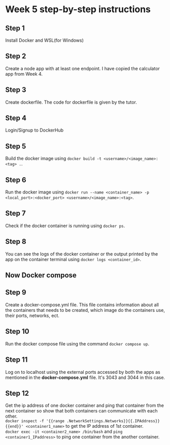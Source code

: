 # Week 5 step-by-step instructions

## Step 1
Install Docker and WSL(for Windows)

## Step 2
Create a node app with at least one endpoint. I have copied the calculator app from Week 4.

## Step 3
Create dockerfile. The code for dockerfile is given by the tutor.

## Step 4
Login/Signup to DockerHub

## Step 5
Build the docker image using `docker build -t <username>/<image_name>:<tag> .`.

## Step 6
Run the docker image using `docker run --name <container_name> -p <local_port>:<docker_port> <username>/<image_name>:<tag>`.

## Step 7
Check if the docker container is running using `docker ps`.

## Step 8
You can see the logs of the docker container or the output printed by the app on the container terminal using `docker logs <container_id>`.

## Now Docker compose

## Step 9
Create a docker-compose.yml file. This file contains information about all the containers that needs to be created, which image do the containers use, their ports, networks, ect.

## Step 10
Run the docker compose file using the command `docker compose up`.

## Step 11
Log on to localhost using the external ports accessed by both the apps as mentioned in the **docker-compose.yml** file. It's 3043 and 3044 in this case.

## Step 12
Get the ip address of one docker container and ping that container from the next container so show that both containers can communicate with each other. <br>
`docker inspect -f '{{range .NetworkSettings.Networks}}{{.IPAddress}}{{end}}' <container1_name>` to get the IP address of 1st container. <br>
`docker exec -it <container2_name> /bin/bash` and `ping <container1_IPaddress>` to ping one container from the another container.
